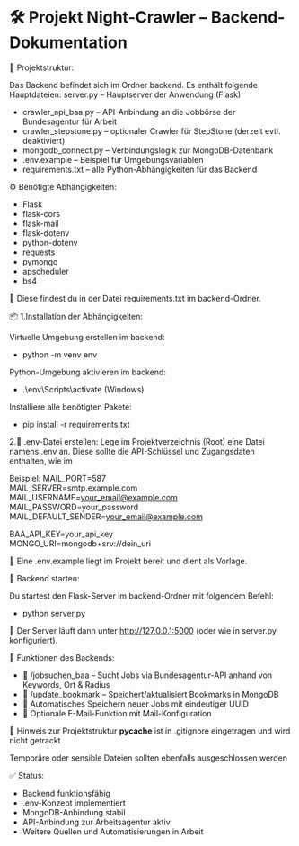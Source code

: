 # 🛠️ Projekt Night-Crawler – Backend-Dokumentation

📁 Projektstruktur:

Das Backend befindet sich im Ordner backend. Es enthält folgende Hauptdateien:
server.py – Hauptserver der Anwendung (Flask)

- crawler_api_baa.py – API-Anbindung an die Jobbörse der Bundesagentur für Arbeit
- crawler_stepstone.py – optionaler Crawler für StepStone (derzeit evtl. deaktiviert)
- mongodb_connect.py – Verbindungslogik zur MongoDB-Datenbank
- .env.example – Beispiel für Umgebungsvariablen
- requirements.txt – alle Python-Abhängigkeiten für das Backend

⚙️ Benötigte Abhängigkeiten:

- Flask
- flask-cors
- flask-mail
- flask-dotenv
- python-dotenv
- requests
- pymongo
- apscheduler
- bs4

📝 Diese findest du in der Datei requirements.txt im backend-Ordner.


📦 1.Installation der Abhängigkeiten:

Virtuelle Umgebung erstellen im backend:

- python -m venv env

Python-Umgebung aktivieren im backend:

- .\env\Scripts\activate (Windows)

Installiere alle benötigten Pakete:

- pip install -r requirements.txt

2.🔐 .env-Datei erstellen:
Lege im Projektverzeichnis (Root) eine Datei namens .env an. Diese sollte die API-Schlüssel und Zugangsdaten enthalten, wie im

Beispiel:
MAIL_PORT=587  
MAIL_SERVER=smtp.example.com  
MAIL_USERNAME=your_email@example.com  
MAIL_PASSWORD=your_password  
MAIL_DEFAULT_SENDER=your_email@example.com  

BAA_API_KEY=your_api_key  
MONGO_URI=mongodb+srv://dein_uri

📄 Eine .env.example liegt im Projekt bereit und dient als Vorlage.

🚀 Backend starten:

Du startest den Flask-Server im backend-Ordner mit folgendem Befehl:

- python server.py

📡 Der Server läuft dann unter http://127.0.0.1:5000 (oder wie in server.py konfiguriert).

🧪 Funktionen des Backends:

- 🔎 /jobsuchen_baa – Sucht Jobs via Bundesagentur-API anhand von Keywords, Ort & Radius
- 💾 /update_bookmark – Speichert/aktualisiert Bookmarks in MongoDB
- 🔁 Automatisches Speichern neuer Jobs mit eindeutiger UUID
- 📧 Optionale E-Mail-Funktion mit Mail-Konfiguration

🧹 Hinweis zur Projektstruktur
__pycache__ ist in .gitignore eingetragen und wird nicht getrackt

Temporäre oder sensible Dateien sollten ebenfalls ausgeschlossen werden

✅ Status:

- Backend funktionsfähig
- .env-Konzept implementiert
- MongoDB-Anbindung stabil
- API-Anbindung zur Arbeitsagentur aktiv
- Weitere Quellen und Automatisierungen in Arbeit
